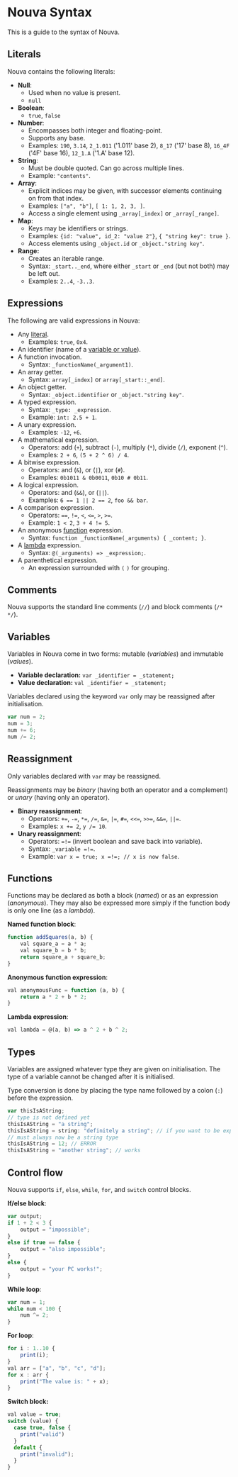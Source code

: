 # Nouva Syntax

This is a guide to the syntax of Nouva.

## Literals

Nouva contains the following literals:

- **Null**:
  - Used when no value is present.
  - `null`
- **Boolean**:
  - `true`, `false`
- **Number**:
  - Encompasses both integer and floating-point.
  - Supports any base.
  - Examples: `190`, `3.14`, `2_1.011` ('1.011' base 2), `8_17` ('17' base 8), `16_4F` ('4F' base 16), `12_1.A` ('1.A' base 12).
- **String**:
  - Must be double quoted. Can go across multiple lines.
  - Example: `"contents"`.
- **Array**:
  - Explicit indices may be given, with successor elements continuing on from that index.
  - Examples: `["a", "b"]`, `[ 1: 1, 2, 3, ]`.
  - Access a single element using `_array[_index]` or `_array[_range]`.
- **Map**:
  - Keys may be identifiers or strings.
  - Examples: `{id: "value", id_2: "value 2"}`, `{ "string key": true }`.
  - Access elements using `_object.id` or `_object."string key"`.
- **Range:**
  - Creates an iterable range.
  - Syntax: `_start.._end`, where either `_start` or `_end` (but not both) may be left out.
  - Examples: `2..4`, `-3..3`.

## Expressions

The following are valid expressions in Nouva:

- Any [literal](#Literals).
  - Examples: `true`, `0x4`.
- An identifier (name of a [variable or value](#Variables)).
- A function invocation.
  - Syntax: `_functionName(_argument1)`.
- An array getter.
  - Syntax: `array[_index]` or `array[_start::_end]`.
- An object getter.
  - Syntax: `_object.identifier` or `_object."string key"`.
- A typed expression.
  - Syntax: `_type: _expression`.
  - Example: `int: 2.5 + 1`.
- A unary expression.
  - Examples: `-12`, `+6`.
- A mathematical expression.
  - Operators: add (`+`), subtract (`-`), multiply (`*`), divide (`/`), exponent (`^`).
  - Examples: `2 + 6`, `(5 + 2 ^ 6) / 4`.
- A bitwise expression.
  - Operators: and (`&`), or (`|`), xor (`#`).
  - Examples: `0b1011 & 0b0011`, `0b10 # 0b11`.
- A logical expression.
  - Operators: and (`&&`), or (`||`).
  - Examples: `6 == 1 || 2 == 2`, `foo && bar`.
- A comparison expression.
  - Operators: `==`, `!=`, `<`, `<=`, `>`, `>=`.
  - Example: `1 < 2`, `3 + 4 != 5`.
- An anonymous [function](#Functions) expression.
  - Syntax: `function _functionName(_arguments) { _content; }`.
- A [lambda](#Functions) expression.
  - Syntax: `@(_arguments) => _expression;`.
- A parenthetical expression.
  - An expression surrounded with `(` `)` for grouping.

## Comments

Nouva supports the standard line comments (`//`) and block comments (`/* */`).

## Variables

Variables in Nouva come in two forms: mutable (*variables*) and immutable (*values*).

- **Variable declaration:** `var _identifier = _statement;`
- **Value declaration:** `val _identifier = _statement;`

Variables declared using the keyword `var` only may be reassigned after initialisation.

```js
var num = 2;
num = 3;
num += 6;
num /= 2;
```

## Reassignment

Only variables declared with `var` may be reassigned.

Reassignments may be *binary* (having both an operator and a complement) or *unary* (having only an operator).

- **Binary reassignment**:
  - Operators: `+=`, `-=`, `*=`, `/=`, `&=`, `|=`, `#=`, `<<=`, `>>=`, `&&=`, `||=`.
  - Examples: `x += 2`, `y /= 10`.
- **Unary reassignment**:
  - Operators: `=!=` (invert boolean and save back into variable).
  - Syntax: `_variable =!=`.
  - Example: `var x = true; x =!=; // x is now false`.

## Functions

Functions may be declared as both a block (*named*) or as an expression (*anonymous*).
They may also be expressed more simply if the function body is only one line (as a *lambda*).

**Named function block**:
```js
function addSquares(a, b) {
    val square_a = a * a;
    val square_b = b * b;
    return square_a + square_b;
}
```

**Anonymous function expression**:
```js
val anonymousFunc = function (a, b) {
    return a * 2 + b * 2;
}
```

**Lambda expression**:
```js
val lambda = @(a, b) => a ^ 2 + b ^ 2;
```

## Types

Variables are assigned whatever type they are given on initialisation.
The type of a variable cannot be changed after it is initialised.

Type conversion is done by placing the type name followed by a colon (`:`) before the expression.

```js
var thisIsAString;
// type is not defined yet
thisIsAString = "a string";
thisIsAString = string: "definitely a string"; // if you want to be explicit
// must always now be a string type
thisIsAString = 12; // ERROR
thisIsAString = "another string"; // works
```

## Control flow

Nouva supports `if`, `else`, `while`, `for`, and `switch` control blocks.

**If/else block**:
```js
var output;
if 1 + 2 < 3 {
    output = "impossible";
}
else if true == false {
    output = "also impossible";
}
else {
    output = "your PC works!";
}
```

**While loop**:
```js
var num = 1;
while num < 100 {
    num ^= 2;
}
```

**For loop**:
```js
for i : 1..10 {
    print(i);
}
val arr = ["a", "b", "c", "d"];
for x : arr {
    print("The value is: " + x);
}
```

**Switch block:**
```js
val value = true;
switch (value) {
  case true, false {
    print("valid")
  }
  default {
    print("invalid");
  }
}
```
